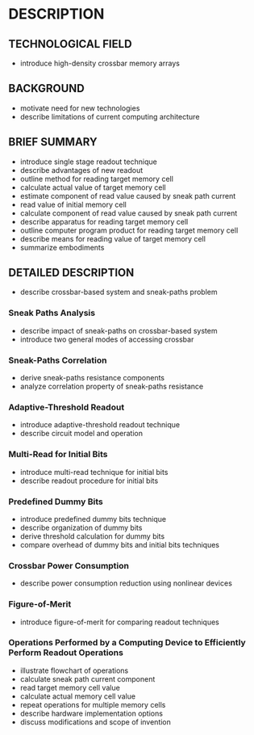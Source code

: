 # DESCRIPTION

## TECHNOLOGICAL FIELD

- introduce high-density crossbar memory arrays

## BACKGROUND

- motivate need for new technologies
- describe limitations of current computing architecture

## BRIEF SUMMARY

- introduce single stage readout technique
- describe advantages of new readout
- outline method for reading target memory cell
- calculate actual value of target memory cell
- estimate component of read value caused by sneak path current
- read value of initial memory cell
- calculate component of read value caused by sneak path current
- describe apparatus for reading target memory cell
- outline computer program product for reading target memory cell
- describe means for reading value of target memory cell
- summarize embodiments

## DETAILED DESCRIPTION

- describe crossbar-based system and sneak-paths problem

### Sneak Paths Analysis

- describe impact of sneak-paths on crossbar-based system
- introduce two general modes of accessing crossbar

### Sneak-Paths Correlation

- derive sneak-paths resistance components
- analyze correlation property of sneak-paths resistance

### Adaptive-Threshold Readout

- introduce adaptive-threshold readout technique
- describe circuit model and operation

### Multi-Read for Initial Bits

- introduce multi-read technique for initial bits
- describe readout procedure for initial bits

### Predefined Dummy Bits

- introduce predefined dummy bits technique
- describe organization of dummy bits
- derive threshold calculation for dummy bits
- compare overhead of dummy bits and initial bits techniques

### Crossbar Power Consumption

- describe power consumption reduction using nonlinear devices

### Figure-of-Merit

- introduce figure-of-merit for comparing readout techniques

### Operations Performed by a Computing Device to Efficiently Perform Readout Operations

- illustrate flowchart of operations
- calculate sneak path current component
- read target memory cell value
- calculate actual memory cell value
- repeat operations for multiple memory cells
- describe hardware implementation options
- discuss modifications and scope of invention

